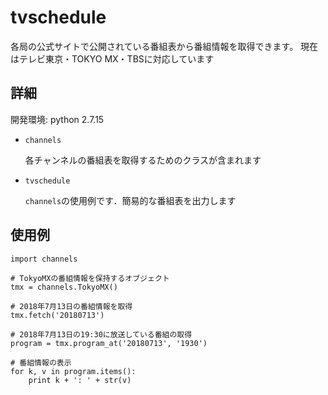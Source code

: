 # tvschedule

各局の公式サイトで公開されている番組表から番組情報を取得できます。
現在はテレビ東京・TOKYO MX・TBSに対応しています

## 詳細
開発環境: python 2.7.15
- `channels`

  各チャンネルの番組表を取得するためのクラスが含まれます
- `tvschedule`

  `channels`の使用例です．簡易的な番組表を出力します
  
## 使用例
    import channels
    
    # TokyoMXの番組情報を保持するオブジェクト
    tmx = channels.TokyoMX()
    
    # 2018年7月13日の番組情報を取得
    tmx.fetch('20180713')
    
    # 2018年7月13日の19:30に放送している番組の取得
    program = tmx.program_at('20180713', '1930')
    
    # 番組情報の表示
    for k, v in program.items():
        print k + ': ' + str(v)
